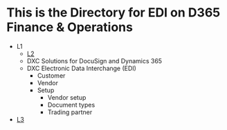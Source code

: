 # This is the Directory for EDI on D365 Finance & Operations

<ul id="myUL">
        <li><span class="caret">L1</span>
        <ul class="nested">
          <li><a href="https://dxcanzproduct.github.io/DXC-Products-for-Microsoft-Business-Applications/CORE-EXTENSIONS/Solution-overview.html">L2</a></li>
          <li>DXC Solutions for DocuSign and Dynamics 365</li>
          <li><span class="caret">DXC Electronic Data Interchange (EDI)</span>
        <ul class="nested">
          <li>Customer</li>
          <li>Vendor</li>
          <li><span class="caret">Setup</span>
            <ul class="nested">
              <li>Vendor setup</li>
              <li>Document types</li>
              <li>Trading partner</li>
            </ul>
          </li>
        </ul>
      </li>
    </ul>
  </li>
  <li><a href="https://dxcanzproduct.github.io/DXC-Products-for-Microsoft-Business-Applications/Support.html">L3</a></li>
</ul>

